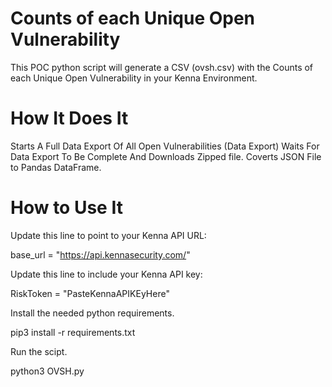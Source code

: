 # Counts of each Unique Open Vulnerability

This POC python script will generate a CSV (ovsh.csv) with the Counts of each Unique Open Vulnerability in your Kenna Environment.

# How It Does It
Starts A Full Data Export Of All Open Vulnerabilities (Data Export)
Waits For Data Export To Be Complete And Downloads Zipped file.
Coverts JSON File to Pandas DataFrame.

# How to Use It
Update this line to point to your Kenna API URL:

base_url = "https://api.kennasecurity.com/"

Update this line to include your Kenna API key:

RiskToken = "PasteKennaAPIKEyHere"

Install the needed python requirements.

pip3 install -r requirements.txt

Run the scipt.

python3 OVSH.py
